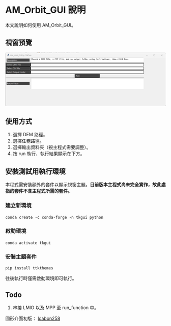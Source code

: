 # AM_Orbit_GUI 說明
本文說明如何使用 AM_Orbit_GUI。  

## 視窗預覽  
![視窗預覽](./img/gui_preview.jpg)

## 使用方式  
1. 選擇 DEM 路徑。
1. 選擇任務路徑。
1. 選擇輸出資料夾（視主程式需要調整）。
1. 按 run 執行，執行結果顯示在下方。

## 安裝測試用執行環境  
本程式需安裝額外的套件以顯示視窗主題。**目前版本主程式尚未完全實作，故此處指的套件不含主程式所需的套件。**    

### 建立新環境
`conda create -c conda-forge -n tkgui python `  

### 啟動環境  
`conda activate tkgui`  

### 安裝主題套件
```shell
pip install ttkthemes
```

往後執行時僅需啟動環境即可執行。  
  
## Todo  
1. 串接 LMIO 以及 MPP 至 run_function 中。  
  
圖形介面初版： [lcabon258](https://github.com/lcabon258)  